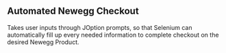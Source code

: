 ﻿## Automated Newegg Checkout

Takes user inputs through JOption prompts, so that Selenium can automatically fill up every needed information to complete checkout on the desired Newegg Product.
